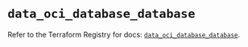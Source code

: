 # `data_oci_database_database`

Refer to the Terraform Registry for docs: [`data_oci_database_database`](https://registry.terraform.io/providers/hashicorp/oci/7.19.0/docs/data-sources/database_database).
